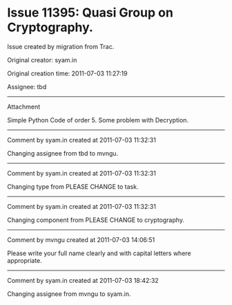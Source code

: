 # Issue 11395: Quasi Group on Cryptography.

Issue created by migration from Trac.

Original creator: syam.in

Original creation time: 2011-07-03 11:27:19

Assignee: tbd




---

Attachment

Simple Python Code of order 5. Some problem with Decryption.


---

Comment by syam.in created at 2011-07-03 11:32:31

Changing assignee from tbd to mvngu.


---

Comment by syam.in created at 2011-07-03 11:32:31

Changing type from PLEASE CHANGE to task.


---

Comment by syam.in created at 2011-07-03 11:32:31

Changing component from PLEASE CHANGE to cryptography.


---

Comment by mvngu created at 2011-07-03 14:06:51

Please write your full name clearly and with capital letters where appropriate.


---

Comment by syam.in created at 2011-07-03 18:42:32

Changing assignee from mvngu to syam.in.
